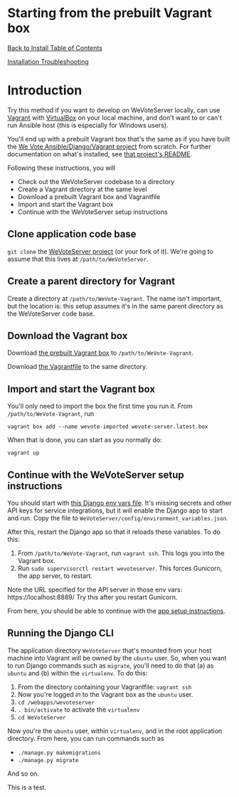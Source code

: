 # Starting from the prebuilt Vagrant box

[Back to Install Table of Contents](README_API_INSTALL.md)

[Installation Troubleshooting](README_INSTALLATION_TROUBLESHOOTING.md)

# Introduction

Try this method if you want to develop on WeVoteServer locally, can use [Vagrant](https://www.vagrantup.com/) with [VirtualBox](https://www.vagrantup.com/docs/providers/) on your local machine, and don't want to or can't run Ansible host (this is especially for Windows users).

You'll end up with a prebuilt Vagrant box that's the same as if you have built the [We Vote Ansible/Django/Vagrant project](https://github.com/wevote/ansible-django-stack) from scratch. For further documentation on what's installed, see [that project's README](https://github.com/wevote/ansible-django-stack#ansible-django-stack).

Following these instructions, you will

- Check out the WeVoteServer codebase to a directory
- Create a Vagrant directory at the same level
- Download a prebuilt Vagrant box and Vagrantfile
- Import and start the Vagrant box
- Continue with the WeVoteServer setup instructions

## Clone application code base

`git clone` the [WeVoteServer project](https://github.com/wevote/WeVoteServer) (or your fork of it). We're going to assume that this lives at `/path/to/WeVoteServer`.

## Create a parent directory for Vagrant

Create a directory at `/path/to/WeVote-Vagrant`. The name isn't important, but the location is: this setup assumes it's in the same parent directory as the WeVoteServer code base.

## Download the Vagrant box

Download [the prebuilt Vagrant box](https://www.dropbox.com/s/7lxmf3yvkjmd0yo/wevote-server.latest.box?dl=1) to `/path/to/WeVote-Vagrant`.

Download [the Vagrantfile](https://gist.githubusercontent.com/mshmsh5000/515d9deababf60ac00258055ba7d4905/raw/286d051408238133dd30c7274a1110060a69348b/Vagrantfile) to the same directory.

## Import and start the Vagrant box

You'll only need to import the box the first time you run it. From `/path/to/WeVote-Vagrant`, run

`vagrant box add --name wevote-imported wevote-server.latest.box`

When that is done, you can start as you normally do:

`vagrant up`

## Continue with the WeVoteServer setup instructions

You should start with [this Django env vars file](https://gist.githubusercontent.com/mshmsh5000/70ff7b7a615b50ed938ed2003a7a2f04/raw/772f588c54ac7799cb2f2eb702faab68bc3b8b1a/environmental-variables.json). It's missing secrets and other API keys for service integrations, but it will enable the Django app to start and run. Copy the file to `WeVoteServer/config/environment_variables.json`.

After this, restart the Django app so that it reloads these variables. To do this:

1. From `/path/to/WeVote-Vagrant`, run `vagrant ssh`. This logs you into the Vagrant box.
2. Run `sudo supervisorctl restart wevoteserver`. This forces Gunicorn, the app server, to restart.

Note the URL specified for the API server in those env vars: https://localhost:8889/ Try this after you restart Gunicorn.

From here, you should be able to continue with the [app setup instructions](https://github.com/wevote/WeVoteServer/blob/develop/docs/README_API_INSTALL_SETUP_DATABASE.md#grant-yourself-admin-rights).

## Running the Django CLI

The application directory `WeVoteServer` that's mounted from your host machine into Vagrant will be owned by the `ubuntu` user. So, when you want to run Django commands such as `migrate`, you'll need to do that (a) as `ubuntu` and (b) within the `virtualenv`. To do this:

1. From the directory containing your Vagrantfile: `vagrant ssh`
2. Now you're logged in to the Vagrant box as the `ubuntu` user.
3. `cd /webapps/wevoteserver`
4. `. bin/activate` to activate the `virtualenv`
5. `cd WeVoteServer`

Now you're the `ubuntu` user, within `virtualenv`, and in the root application directory. From here, you can run commands such as

- `./manage.py makemigrations`
- `./manage.py migrate`

And so on.

This is a test.
